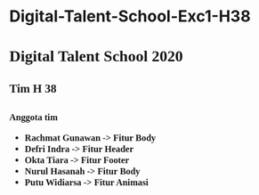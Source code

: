 # Digital-Talent-School-Exc1-H38
<p>
<h1 style="font-family:verdana;">Digital Talent School 2020<h2>
<h2 style="font-family: Comic Sans MS;">Tim H 38<h2>

<h3 style="font-family: fantasy;">
Anggota tim
<p></p>
<ul type="1">
<li>Rachmat Gunawan -> Fitur Body </li>
<li>Defri Indra -> Fitur Header</li>
<li>Okta Tiara -> Fitur Footer</li>
<li>Nurul Hasanah -> Fitur Body</li>
<li>Putu Widiarsa -> Fitur Animasi</li>


